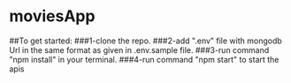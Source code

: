 # moviesApp
##To get started:
###1-clone the repo.
###2-add ".env" file with mongodb Url in the same format as given in .env.sample file.
###3-run command "npm install" in your terminal.
###4-run command "npm start" to start the apis
